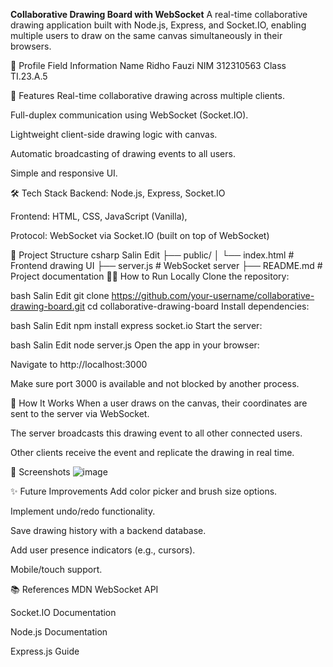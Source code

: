 **Collaborative Drawing Board with WebSocket**
A real-time collaborative drawing application built with Node.js, Express, and Socket.IO, enabling multiple users to draw on the same canvas simultaneously in their browsers.

👤 Profile
Field	Information
Name	Ridho Fauzi
NIM	312310563
Class	TI.23.A.5

🚀 Features
Real-time collaborative drawing across multiple clients.

Full-duplex communication using WebSocket (Socket.IO).

Lightweight client-side drawing logic with canvas.

Automatic broadcasting of drawing events to all users.

Simple and responsive UI.

🛠️ Tech Stack
Backend: Node.js, Express, Socket.IO

Frontend: HTML, CSS, JavaScript (Vanilla), <canvas>

Protocol: WebSocket via Socket.IO (built on top of WebSocket)

📂 Project Structure
csharp
Salin
Edit
├── public/
│   └── index.html      # Frontend drawing UI
├── server.js           # WebSocket server
├── README.md           # Project documentation
🏃‍♂️ How to Run Locally
Clone the repository:

bash
Salin
Edit
git clone https://github.com/your-username/collaborative-drawing-board.git
cd collaborative-drawing-board
Install dependencies:

bash
Salin
Edit
npm install express socket.io
Start the server:

bash
Salin
Edit
node server.js
Open the app in your browser:

Navigate to http://localhost:3000

Make sure port 3000 is available and not blocked by another process.

🧪 How It Works
When a user draws on the canvas, their coordinates are sent to the server via WebSocket.

The server broadcasts this drawing event to all other connected users.

Other clients receive the event and replicate the drawing in real time.

📸 Screenshots
![image](https://github.com/user-attachments/assets/e4ad7ab5-7262-497f-abad-ab824cfa9b09)


✨ Future Improvements
Add color picker and brush size options.

Implement undo/redo functionality.

Save drawing history with a backend database.

Add user presence indicators (e.g., cursors).

Mobile/touch support.

📚 References
MDN WebSocket API

Socket.IO Documentation

Node.js Documentation

Express.js Guide

